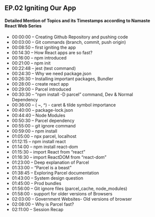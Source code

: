 ## EP.02 Igniting Our App

#### Detailed Mention of Topics and its Timestamps according to Namaste React Web Series

- 00:00:00 – Creating Github Repository and pushing code
- 00:03:00 – Git commands (branch, commit, push origin)
- 00:08:50 – first igniting the app
- 00:14:30 – How React apps are so fast?
- 00:16:00 – npm introduced
- 00:21:00 – npm init
- 00:22:48 – jest (test command)
- 00:24:30 – Why we need package.json
- 00:26:30 – Installing important packages, Bundler
- 00:28:00 – create react app
- 00:29:00 – Parcel introduced
- 00:30:30 – “npm install -D parcel” command, Dev & Normal Dependency
- 00:36:00 – ( ~, ^) - caret & tilde symbol importance
- 00:40:00 – package-lock.json
- 00:44:40 – Node Modules
- 00:50:30 – Parcel dependency
- 00:55:00 – git ignore command
- 00:59:00 – npm install
- 01:05:00 – npx parcel, localhost
- 01:12:15 – npm install react
- 01:14:00 – npm install react-dom
- 01:15:30 – import React from “react”
- 01:16:30 – import ReactDOM from “react-dom”
- 01:23:00 – Deep explanation of Parcel
- 01:33:00 – “Parcel is a beast”
- 01:38:45 – Exploring Parcel documentation
- 01:43:00 – System design question
- 01:45:00 – Prod bundles
- 01:56:00 – Git ignore files (parcel_cache, node_modules)
- 01:58:00 - support for older versions of Browsers
- 02:03:00 – Government Websites- Old versions of browser
- 02:08:00 – Why is Parcel fast?
- 02:11:00 – Session Recap
